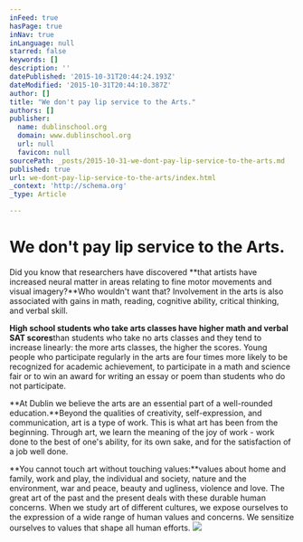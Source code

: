 ```yaml
---
inFeed: true
hasPage: true
inNav: true
inLanguage: null
starred: false
keywords: []
description: ''
datePublished: '2015-10-31T20:44:24.193Z'
dateModified: '2015-10-31T20:44:10.387Z'
author: []
title: "We don't pay lip service to the Arts."
authors: []
publisher:
  name: dublinschool.org
  domain: www.dublinschool.org
  url: null
  favicon: null
sourcePath: _posts/2015-10-31-we-dont-pay-lip-service-to-the-arts.md
published: true
url: we-dont-pay-lip-service-to-the-arts/index.html
_context: 'http://schema.org'
_type: Article

---
```

# We don't pay lip service to the Arts.

Did you know that researchers have discovered **that artists have increased neural matter in areas relating to fine motor movements and visual imagery?**Who wouldn't want that? Involvement in the arts is also associated with gains in math, reading, cognitive ability, critical thinking, and verbal skill.

**High school students who take arts classes have higher math and verbal SAT scores**than students who take no arts classes and they tend to increase linearly: the more arts classes, the higher the scores. Young people who participate regularly in the arts are four times more likely to be recognized for academic achievement, to participate in a math and science fair or to win an award for writing an essay or poem than students who do not participate.

**At Dublin we believe the arts are an essential part of a well-rounded education.**Beyond the qualities of creativity, self-expression, and communication, art is a type of work. This is what art has been from the beginning. Through art, we learn the meaning of the joy of work - work done to the best of one's ability, for its own sake, and for the satisfaction of a job well done.

**You cannot touch art without touching values:**values about home and family, work and play, the individual and society, nature and the environment, war and peace, beauty and ugliness, violence and love. The great art of the past and the present deals with these durable human concerns. When we study art of different cultures, we expose ourselves to the expression of a wide range of human values and concerns. We sensitize ourselves to values that shape all human efforts.
![](https://the-grid-user-content.s3-us-west-2.amazonaws.com/7b29a35f-b263-4c4e-b1af-cbe34c86ba8f.jpg)